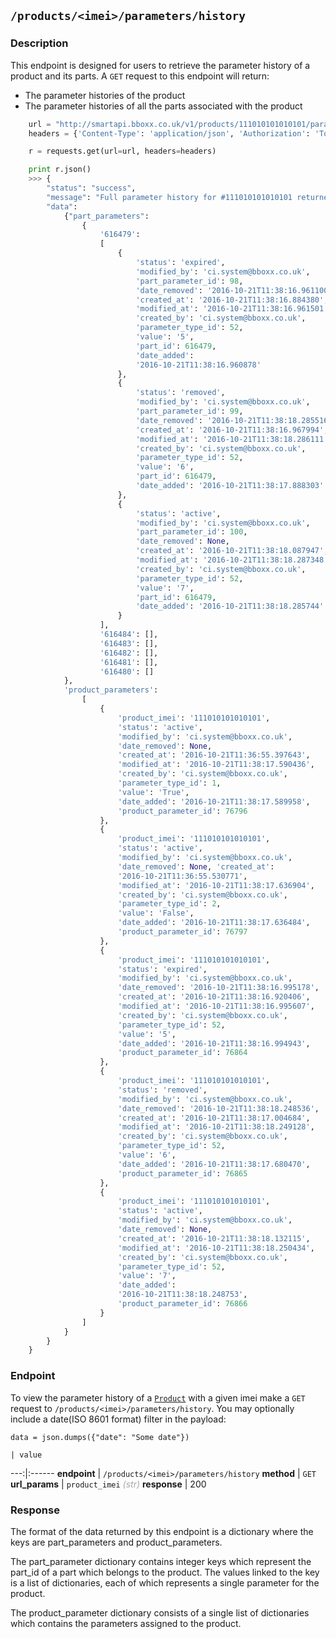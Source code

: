 ## `/products/<imei>/parameters/history`
### Description

This endpoint is designed for users to retrieve the parameter history of a product and its parts. A `GET` request to this endpoint will return:

* The parameter histories of the product
* The parameter histories of all the parts associated with the product

```python
    url = "http://smartapi.bboxx.co.uk/v1/products/111010101010101/parameters/history"
    headers = {'Content-Type': 'application/json', 'Authorization': 'Token token=' + A_VALID_TOKEN}

    r = requests.get(url=url, headers=headers)

    print r.json()
    >>> {
        "status": "success", 
        "message": "Full parameter history for #111010101010101 returned successfully", 
        "data": 
        	{"part_parameters": 
        		{
        			'616479': 
        			[
	        			{
	        				'status': 'expired',
		        			'modified_by': 'ci.system@bboxx.co.uk',
		        			'part_parameter_id': 98,
		        			'date_removed': '2016-10-21T11:38:16.961100',
		        			'created_at': '2016-10-21T11:38:16.884380',
		        			'modified_at': '2016-10-21T11:38:16.961501',
		        			'created_by': 'ci.system@bboxx.co.uk', 
		        			'parameter_type_id': 52,
		        			'value': '5',
		        			'part_id': 616479, 
		        			'date_added': 
		        			'2016-10-21T11:38:16.960878'
		        		},
	        			{
	        				'status': 'removed',
	        				'modified_by': 'ci.system@bboxx.co.uk',
		        			'part_parameter_id': 99,
		        			'date_removed': '2016-10-21T11:38:18.285516',
		        			'created_at': '2016-10-21T11:38:16.967994',
		        			'modified_at': '2016-10-21T11:38:18.286111',
		        			'created_by': 'ci.system@bboxx.co.uk',
		        			'parameter_type_id': 52, 
		        			'value': '6',
		        			'part_id': 616479,
		        			'date_added': '2016-10-21T11:38:17.888303'
		        		},
	        			{
	        				'status': 'active',
	        			  	'modified_by': 'ci.system@bboxx.co.uk',
	        			  	'part_parameter_id': 100,
	        			  	'date_removed': None, 
	        			  	'created_at': '2016-10-21T11:38:18.087947', 
	        			  	'modified_at': '2016-10-21T11:38:18.287348', 
	        			  	'created_by': 'ci.system@bboxx.co.uk', 
	        			  	'parameter_type_id': 52, 
	        			  	'value': '7', 
	        			  	'part_id': 616479, 
	        			  	'date_added': '2016-10-21T11:38:18.285744'
	        			}
        			], 
	        		'616484': [],
	        		'616483': [],
	        		'616482': [],
	        		'616481': [],
	        		'616480': []
        	}, 
        	'product_parameters': 
        		[
        			{
        				'product_imei': '111010101010101', 
		        		'status': 'active', 
		        		'modified_by': 'ci.system@bboxx.co.uk', 
		        		'date_removed': None, 
		        		'created_at': '2016-10-21T11:36:55.397643', 
		        		'modified_at': '2016-10-21T11:38:17.590436', 
		        		'created_by': 'ci.system@bboxx.co.uk', 
		        		'parameter_type_id': 1, 
		        		'value': 'True', 
		        		'date_added': '2016-10-21T11:38:17.589958', 
		        		'product_parameter_id': 76796
        			},
	        		{
	        			'product_imei': '111010101010101', 
		        		'status': 'active', 
		        		'modified_by': 'ci.system@bboxx.co.uk', 
		        		'date_removed': None, 'created_at': 
		        		'2016-10-21T11:36:55.530771', 
		        		'modified_at': '2016-10-21T11:38:17.636904', 
		        		'created_by': 'ci.system@bboxx.co.uk', 
		        		'parameter_type_id': 2, 
		        		'value': 'False', 
		        		'date_added': '2016-10-21T11:38:17.636484', 
		        		'product_parameter_id': 76797
	        		}, 
	        		{
	        			'product_imei': '111010101010101', 
		        		'status': 'expired', 
		        		'modified_by': 'ci.system@bboxx.co.uk', 
		        		'date_removed': '2016-10-21T11:38:16.995178', 
		        		'created_at': '2016-10-21T11:38:16.920406', 
		        		'modified_at': '2016-10-21T11:38:16.995607', 
		        		'created_by': 'ci.system@bboxx.co.uk', 
		        		'parameter_type_id': 52, 
		        		'value': '5', 
		        		'date_added': '2016-10-21T11:38:16.994943', 
		        		'product_parameter_id': 76864
		        	}, 
        			{
        				'product_imei': '111010101010101', 
		        		'status': 'removed', 
		        		'modified_by': 'ci.system@bboxx.co.uk', 
		        		'date_removed': '2016-10-21T11:38:18.248536', 
		        		'created_at': '2016-10-21T11:38:17.004684', 
		        		'modified_at': '2016-10-21T11:38:18.249128', 
		        		'created_by': 'ci.system@bboxx.co.uk', 
		        		'parameter_type_id': 52, 
		        		'value': '6', 
		        		'date_added': '2016-10-21T11:38:17.680470', 
		        		'product_parameter_id': 76865
        			}, 
	        		{
	        			'product_imei': '111010101010101', 
		        		'status': 'active', 
		        		'modified_by': 'ci.system@bboxx.co.uk', 
		        		'date_removed': None, 
		        		'created_at': '2016-10-21T11:38:18.132115', 
		        		'modified_at': '2016-10-21T11:38:18.250434', 
		        		'created_by': 'ci.system@bboxx.co.uk', 
		        		'parameter_type_id': 52, 
		        		'value': '7', 
		        		'date_added': 
		        		'2016-10-21T11:38:18.248753', 
		        		'product_parameter_id': 76866
		        	}
        		]
        	}
        }
    }
```
### Endpoint
To view the parameter history of a  <a href=/#product>`Product`</a>  with a given imei make a `GET` request to `/products/<imei>/parameters/history`.
You may optionally include a date(ISO 8601 format) filter in the payload:

`data = json.dumps({"date": "Some date"})`

    | value 
---:|:------
__endpoint__ | `/products/<imei>/parameters/history`
__method__ | `GET`
__url_params__ | `product_imei`  <font color="DarkGray">_(str)_</font> 
__response__ | 200

### Response

The format of the data returned by this endpoint is a dictionary where the keys are part_parameters and product_parameters.

The part_parameter dictionary contains integer keys which represent the part_id of a part which belongs to the product. The values linked to the key is a list of dictionaries, each of which represents a single parameter for the product.

The product_parameter dictionary consists of a single list of dictionaries which contains the parameters assigned to the product.